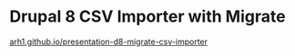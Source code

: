 # Drupal 8 CSV Importer with Migrate

[arh1.github.io/presentation-d8-migrate-csv-importer](https://arh1.github.io/presentation-d8-migrate-csv-importer/)
